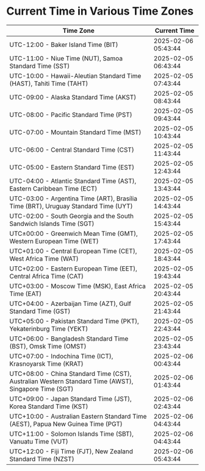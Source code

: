 # Current Time in Various Time Zones

| Time Zone | Current Time |
|-----------|--------------|
| UTC-12:00 - Baker Island Time (BIT) | 2025-02-06 05:43:44 |
| UTC-11:00 - Niue Time (NUT), Samoa Standard Time (SST) | 2025-02-05 06:43:44 |
| UTC-10:00 - Hawaii-Aleutian Standard Time (HAST), Tahiti Time (TAHT) | 2025-02-05 07:43:44 |
| UTC-09:00 - Alaska Standard Time (AKST) | 2025-02-05 08:43:44 |
| UTC-08:00 - Pacific Standard Time (PST) | 2025-02-05 09:43:44 |
| UTC-07:00 - Mountain Standard Time (MST) | 2025-02-05 10:43:44 |
| UTC-06:00 - Central Standard Time (CST) | 2025-02-05 11:43:44 |
| UTC-05:00 - Eastern Standard Time (EST) | 2025-02-05 12:43:44 |
| UTC-04:00 - Atlantic Standard Time (AST), Eastern Caribbean Time (ECT) | 2025-02-05 13:43:44 |
| UTC-03:00 - Argentina Time (ART), Brasília Time (BRT), Uruguay Standard Time (UYT) | 2025-02-05 14:43:44 |
| UTC-02:00 - South Georgia and the South Sandwich Islands Time (SGT) | 2025-02-05 15:43:44 |
| UTC±00:00 - Greenwich Mean Time (GMT), Western European Time (WET) | 2025-02-05 17:43:44 |
| UTC+01:00 - Central European Time (CET), West Africa Time (WAT) | 2025-02-05 18:43:44 |
| UTC+02:00 - Eastern European Time (EET), Central Africa Time (CAT) | 2025-02-05 19:43:44 |
| UTC+03:00 - Moscow Time (MSK), East Africa Time (EAT) | 2025-02-05 20:43:44 |
| UTC+04:00 - Azerbaijan Time (AZT), Gulf Standard Time (GST) | 2025-02-05 21:43:44 |
| UTC+05:00 - Pakistan Standard Time (PKT), Yekaterinburg Time (YEKT) | 2025-02-05 22:43:44 |
| UTC+06:00 - Bangladesh Standard Time (BST), Omsk Time (OMST) | 2025-02-05 23:43:44 |
| UTC+07:00 - Indochina Time (ICT), Krasnoyarsk Time (KRAT) | 2025-02-06 00:43:44 |
| UTC+08:00 - China Standard Time (CST), Australian Western Standard Time (AWST), Singapore Time (SGT) | 2025-02-06 01:43:44 |
| UTC+09:00 - Japan Standard Time (JST), Korea Standard Time (KST) | 2025-02-06 02:43:44 |
| UTC+10:00 - Australian Eastern Standard Time (AEST), Papua New Guinea Time (PGT) | 2025-02-06 04:43:44 |
| UTC+11:00 - Solomon Islands Time (SBT), Vanuatu Time (VUT) | 2025-02-06 04:43:44 |
| UTC+12:00 - Fiji Time (FJT), New Zealand Standard Time (NZST) | 2025-02-06 05:43:44 |
